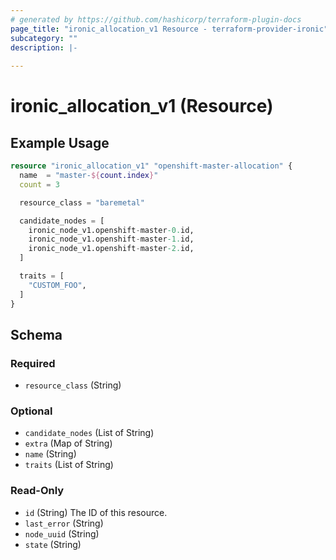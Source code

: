 ```yaml
---
# generated by https://github.com/hashicorp/terraform-plugin-docs
page_title: "ironic_allocation_v1 Resource - terraform-provider-ironic"
subcategory: ""
description: |-
  
---
```


# ironic_allocation_v1 (Resource)



## Example Usage

```terraform
resource "ironic_allocation_v1" "openshift-master-allocation" {
  name  = "master-${count.index}"
  count = 3

  resource_class = "baremetal"

  candidate_nodes = [
    ironic_node_v1.openshift-master-0.id,
    ironic_node_v1.openshift-master-1.id,
    ironic_node_v1.openshift-master-2.id,
  ]

  traits = [
    "CUSTOM_FOO",
  ]
}
```

<!-- schema generated by tfplugindocs -->
## Schema

### Required

- `resource_class` (String)

### Optional

- `candidate_nodes` (List of String)
- `extra` (Map of String)
- `name` (String)
- `traits` (List of String)

### Read-Only

- `id` (String) The ID of this resource.
- `last_error` (String)
- `node_uuid` (String)
- `state` (String)
